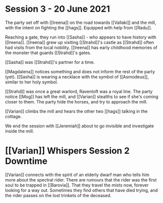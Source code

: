 # Session 3 - 20 June 2021

The party set off with [[Ireena]] on the road towards [[Vallaki]] and the mill, with the intent on fighting the [[hags]]. Equipped with help from [[Radu]].

Reaching a gate, they run into [[Sasha]] - who appears to have history with [[Ireena]]. [[Ireena]] grew up visiting [[Strahd]]'s castle as [[Strahd]] often had visits from the local nobility. [[Ireena]] has early childhood memories of the monster that guards [[Strahd]]'s gates.

[[Sasha]] was [[Strahd]]'s partner for a time.

[[Magdalena]] notices something and does not inform the rest of the party (yet). [[Sasha]] is wearing a necklace with the symbol of [[Asmodeus]], similar to her holy symbol.

[[Strahd]] was once a great warlord, Ravenloft was a royal line.
The party notice [[Mog]] has left the mill, and [[Varian]] stealths to see if she's coming closer to them. The party hide the horses, and try to approach the mill.

[[Varian]] climbs the mill and hears the other two [[hags]] talking in the cottage.

We end the session with [[Jeremiah]] about to go invisible and investigate inside the mill. 

# [[Varian]] Whispers Session 2 Downtime

[[Varian]] connects with the spirit of an elderly dwarf man who tells him more about the spectral rider. There are rumours that the rider was the first soul to be trapped in [[Barovia]]. That they travel the mists now, forever looking for a way out. Sometimes they find others that have died trying, and the rider passes on the lost trinkets of the deceased.